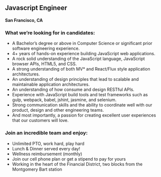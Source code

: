 ## Javascript Engineer
#### San Francisco, CA

### What we’re looking for in candidates:
- A Bachelor’s degree or above in Computer Science or significant prior software engineering experience.
- 4+ years of hands-on experience building JavaScript web applications.
- A rock solid understanding of the JavaScript language, JavaScript browser APIs, HTML5, and CSS.
- A strong understanding of both MV* and React/Flux style application architectures.
- An understanding of design principles that lead to scalable and maintainable application architectures.
- An understanding of how consume and design RESTful APIs.
- Experience with JavaScript build tools and test frameworks such as gulp, webpack, babel, jshint, jasmine, and selenium.
- Strong communication skills and the ability to coordinate well with our product, design and other engineering teams.
- And most importantly, a passion for creating excellent user experiences that our customers will love.

### Join an incredible team and enjoy:
- Unlimited PTO, work hard, play hard
- Lunch & Dinner served every day!
- Wellness reimbursement (monthly)
- Join our cell phone plan or get a stipend to pay for yours
- Working in the heart of the Financial District, two blocks from the Montgomery Bart station

